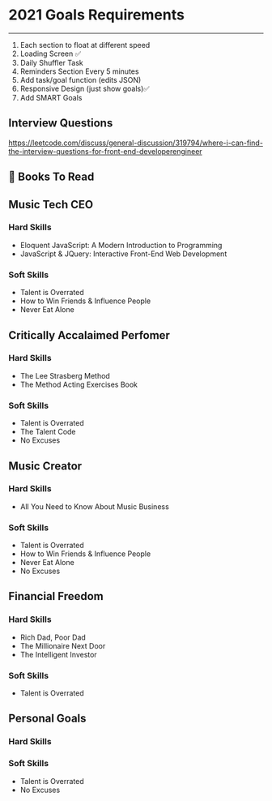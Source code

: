 # 2021 Goals Requirements
---
1. Each section to float at different speed
2. Loading Screen ✅
3. Daily Shuffler Task
4. Reminders Section Every 5 minutes
5. Add task/goal function (edits JSON)
6. Responsive Design (just show goals)✅
7. Add SMART Goals

## Interview Questions
https://leetcode.com/discuss/general-discussion/319794/where-i-can-find-the-interview-questions-for-front-end-developerengineer

## 📕 Books To Read

## Music Tech CEO
### Hard Skills
* Eloquent JavaScript: A Modern Introduction to Programming
* JavaScript & JQuery: Interactive Front-End Web Development
### Soft Skills
* Talent is Overrated
* How to Win Friends & Influence People
* Never Eat Alone


## Critically Accalaimed Perfomer
### Hard Skills
* The Lee Strasberg Method
* The Method Acting Exercises Book
### Soft Skills
* Talent is Overrated
* The Talent Code
* No Excuses

## Music Creator
### Hard Skills
* All You Need to Know About Music Business
### Soft Skills
* Talent is Overrated
* How to Win Friends & Influence People
* Never Eat Alone
* No Excuses

## Financial Freedom
### Hard Skills
* Rich Dad, Poor Dad
* The Millionaire Next Door
* The Intelligent Investor
### Soft Skills
* Talent is Overrated

## Personal Goals
### Hard Skills
### Soft Skills
* Talent is Overrated
* No Excuses

